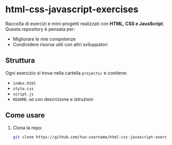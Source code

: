 # html-css-javascript-exercises

Raccolta di esercizi e mini-progetti realizzati con **HTML, CSS e JavaScript**.  
Questa repository è pensata per:
- Migliorare le mie competenze
- Condividere risorse utili con altri sviluppatori

## Struttura
Ogni esercizio si trova nella cartella `projects/` e contiene:
- `index.html`
- `style.css`
- `script.js`
- `README.md` con descrizione e istruzioni

## Come usare
1. Clona la repo:
   ```bash
   git clone https://github.com/tuo-username/html-css-javascript-exercises.git
